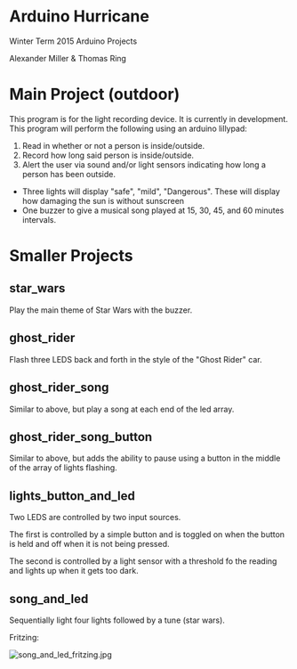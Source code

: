 # Arduino Hurricane

Winter Term 2015 Arduino Projects

Alexander Miller & Thomas Ring

# Main Project (outdoor)
This program is for the light recording device. It is currently in development.
This program will perform the following using an arduino lillypad:
1. Read in whether or not a person is inside/outside.
2. Record how long said person is inside/outside.
3. Alert the user via sound and/or light sensors indicating how long a person has been outside.
- Three lights will display "safe", "mild", "Dangerous". These will display how damaging the sun is without sunscreen
- One buzzer to give a musical song played at 15, 30, 45, and 60 minutes intervals.

# Smaller Projects
## star_wars
Play the main theme of Star Wars with the buzzer.

## ghost_rider
Flash three LEDS back and forth in the style of the "Ghost Rider" car.

## ghost_rider_song
Similar to above, but play a song at each end of the led array.

## ghost_rider_song_button
Similar to above, but adds the ability to pause using a button in the middle of the array of lights flashing.

## lights_button_and_led
Two LEDS are controlled by two input sources.

The first is controlled by a simple button and is toggled on when the button is held and off when it is not being pressed.

The second is controlled by a light sensor with a threshold fo the reading and lights up when it gets too dark.

## song_and_led
Sequentially light four lights followed by a tune (star wars).

Fritzing:

![song_and_led_fritzing.jpg](https://raw.github.com/areteCocoa/ArduinoHurricane/tree/master/song_and_led/song_and_led_fritzing.jpg)
